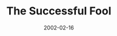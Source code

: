 ---
layout: message
category: message
series: "Stuff Jesus Made Up"
title: "The Successful Fool"
date: 2002-02-16
message_id: 294
---